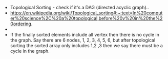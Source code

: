 - Topological Sorting - check if it's a DAG (directed acyclic graph)..
- https://en.wikipedia.org/wiki/Topological_sorting#:~:text=In%20computer%20science%2C%20a%20topological,before%20v%20in%20the%20ordering.
-
- If the finally sorted elements include all vertex then there is no cycle in the graph. Say there are 6 nodes, 1, 2, 3, 4, 5, 6, but after topological sorting the sorted array only includes 1,2 ,3 then we say there must be a cycle in the graph.